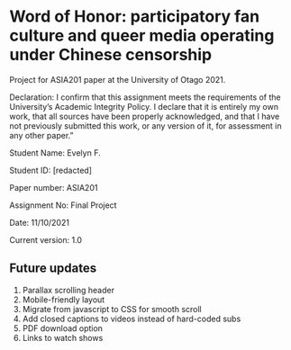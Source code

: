 # Word of Honor: participatory fan culture and queer media operating under Chinese censorship

Project for ASIA201 paper at the University of Otago 2021.

Declaration: I confirm that this assignment meets the requirements of the University’s Academic Integrity Policy. I declare that it is entirely my own work, that all sources have been properly acknowledged, and that I have not previously submitted this work, or any version of it, for assessment in any other paper.” 

Student Name: Evelyn F.

Student ID: [redacted] 

Paper number: ASIA201

Assignment No: Final Project

Date: 11/10/2021

Current version: 1.0

## Future updates

1. Parallax scrolling header
2. Mobile-friendly layout
3. Migrate from javascript to CSS for smooth scroll
4. Add closed captions to videos instead of hard-coded subs
5. PDF download option
6. Links to watch shows
